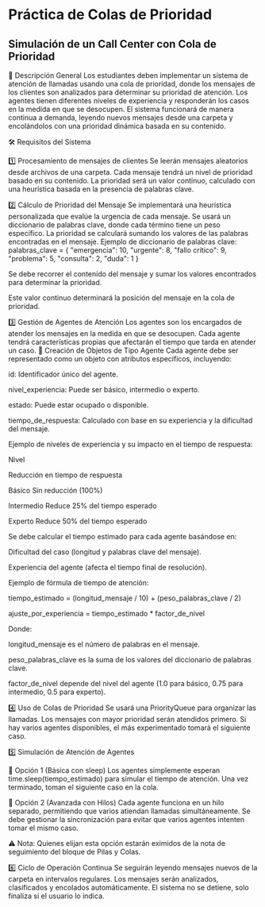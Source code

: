 # Práctica de Colas de Prioridad
## Simulación de un Call Center con Cola de Prioridad

📖 Descripción General
Los estudiantes deben implementar un sistema de atención de llamadas usando una cola de prioridad, donde los mensajes de los clientes son analizados para determinar su prioridad de atención.
Los agentes tienen diferentes niveles de experiencia y responderán los casos en la medida en que se desocupen.
El sistema funcionará de manera continua a demanda, leyendo nuevos mensajes desde una carpeta y encolándolos con una prioridad dinámica basada en su contenido.



🛠️ Requisitos del Sistema

1️⃣ Procesamiento de mensajes de clientes
Se leerán mensajes aleatorios desde archivos de una carpeta.
Cada mensaje tendrá un nivel de prioridad basado en su contenido.
La prioridad será un valor continuo, calculado con una heurística basada en la presencia de palabras clave.


2️⃣ Cálculo de Prioridad del Mensaje
Se implementará una heurística personalizada que evalúe la urgencia de cada mensaje.
Se usará un diccionario de palabras clave, donde cada término tiene un peso específico.
La prioridad se calculará sumando los valores de las palabras encontradas en el mensaje.
Ejemplo de diccionario de palabras clave:
palabras_clave = {
    "emergencia": 10, "urgente": 8, "fallo crítico": 9,
    "problema": 5, "consulta": 2, "duda": 1
}


Se debe recorrer el contenido del mensaje y sumar los valores encontrados para determinar la prioridad.

Este valor continuo determinará la posición del mensaje en la cola de prioridad.



3️⃣ Gestión de Agentes de Atención
Los agentes son los encargados de atender los mensajes en la medida en que se desocupen.
 Cada agente tendrá características propias que afectarán el tiempo que tarda en atender un caso.
🔹 Creación de Objetos de Tipo Agente
Cada agente debe ser representado como un objeto con atributos específicos, incluyendo:

id: Identificador único del agente.

nivel_experiencia: Puede ser básico, intermedio o experto.

estado: Puede estar ocupado o disponible.

tiempo_de_respuesta: Calculado con base en su experiencia y la dificultad del mensaje.

Ejemplo de niveles de experiencia y su impacto en el tiempo de respuesta:

Nivel

Reducción en tiempo de respuesta

Básico
Sin reducción (100%)

Intermedio
Reduce 25% del tiempo esperado

Experto
Reduce 50% del tiempo esperado

Se debe calcular el tiempo estimado para cada agente basándose en:

Dificultad del caso (longitud y palabras clave del mensaje).

Experiencia del agente (afecta el tiempo final de resolución).

Ejemplo de fórmula de tiempo de atención:

tiempo_estimado = (longitud_mensaje / 10) + (peso_palabras_clave / 2)

ajuste_por_experiencia = tiempo_estimado * factor_de_nivel


Donde:

longitud_mensaje es el número de palabras en el mensaje.

peso_palabras_clave es la suma de los valores del diccionario de palabras clave.

factor_de_nivel depende del nivel del agente (1.0 para básico, 0.75 para intermedio, 0.5 para experto).


4️⃣ Uso de Colas de Prioridad
Se usará una PriorityQueue para organizar las llamadas.
Los mensajes con mayor prioridad serán atendidos primero.
Si hay varios agentes disponibles, el más experimentado tomará el siguiente caso.


5️⃣ Simulación de Atención de Agentes

🔹 Opción 1 (Básica con sleep)
Los agentes simplemente esperan time.sleep(tiempo_estimado) para simular el tiempo de atención.
Una vez terminado, toman el siguiente caso en la cola.

🔹 Opción 2 (Avanzada con Hilos)
Cada agente funciona en un hilo separado, permitiendo que varios atiendan llamadas simultáneamente.
Se debe gestionar la sincronización para evitar que varios agentes intenten tomar el mismo caso.

⚠️ Nota: Quienes elijan esta opción estarán eximidos de la nota de seguimiento del bloque de Pilas y Colas.


6️⃣ Ciclo de Operación Continua
Se seguirán leyendo mensajes nuevos de la carpeta en intervalos regulares.
Los mensajes serán analizados, clasificados y encolados automáticamente.
El sistema no se detiene, solo finaliza si el usuario lo indica.

